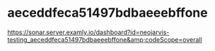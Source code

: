 # aeceddfeca51497bdbaeeebffone
https://sonar.server.examly.io/dashboard?id=neojarvis-testing_aeceddfeca51497bdbaeeebffone&amp;codeScope=overall
